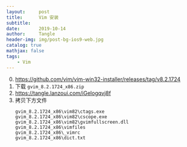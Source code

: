 ```yaml
---
layout:     post
title:      Vim 安装
subtitle:   
date:       2019-10-14
author:     Tangle
header-img: img/post-bg-ios9-web.jpg
catalog: true
mathjax: false
tags:
    - Vim
---
```


0. <https://github.com/vim/vim-win32-installer/releases/tag/v8.2.1724>
0. 下载 `gvim_8.2.1724_x86.zip`
0. <https://tangle.lanzoui.com/iGelogqvj8f>
0. 拷贝下方文件
    ```text
    gvim_8.2.1724_x86\vim82\ctags.exe
    gvim_8.2.1724_x86\vim82\cscope.exe
    gvim_8.2.1724_x86\vim82\gvimfullscreen.dll
    gvim_8.2.1724_x86\vimfiles
    gvim_8.2.1724_x86\_vimrc
    gvim_8.2.1724_x86\dict.txt
    ```
